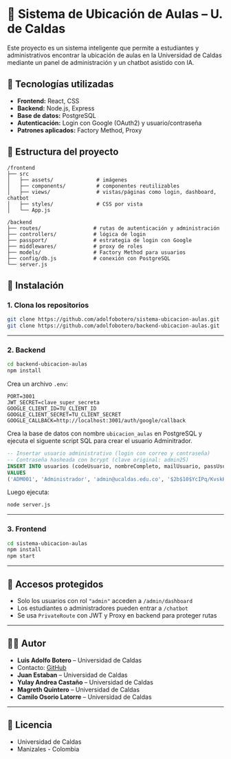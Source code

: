 # 🏫 Sistema de Ubicación de Aulas – U. de Caldas

Este proyecto es un sistema inteligente que permite a estudiantes y administrativos encontrar la ubicación de aulas en la Universidad de Caldas mediante un panel de administración y un chatbot asistido con IA.

## 🔧 Tecnologías utilizadas

- **Frontend:** React, CSS
- **Backend:** Node.js, Express
- **Base de datos:** PostgreSQL
- **Autenticación:** Login con Google (OAuth2) y usuario/contraseña
- **Patrones aplicados:** Factory Method, Proxy

## 📁 Estructura del proyecto

```
/frontend
├── src
│   ├── assets/              # imágenes
│   ├── components/          # componentes reutilizables
│   ├── views/               # vistas/páginas como login, dashboard, chatbot
│   ├── styles/              # CSS por vista
│   └── App.js
```

```
/backend
├── routes/                 # rutas de autenticación y administración
├── controllers/            # lógica de login
├── passport/               # estrategia de login con Google
├── middlewares/            # proxy de roles
├── models/                 # Factory Method para usuarios
├── config/db.js            # conexión con PostgreSQL
└── server.js
```

## 🚀 Instalación

### 1. Clona los repositorios

```bash
git clone https://github.com/adolfobotero/sistema-ubicacion-aulas.git
git clone https://github.com/adolfobotero/backend-ubicacion-aulas.git
```

---

### 2. Backend

```bash
cd backend-ubicacion-aulas
npm install
```

Crea un archivo `.env`:

```
PORT=3001
JWT_SECRET=clave_super_secreta
GOOGLE_CLIENT_ID=TU_CLIENT_ID
GOOGLE_CLIENT_SECRET=TU_CLIENT_SECRET
GOOGLE_CALLBACK=http://localhost:3001/auth/google/callback
```

Crea la base de datos con nombre `ubicacion_aulas` en PostgreSQL y ejecuta el siguente script SQL para crear el usuario Adminitrador.

```sql
-- Insertar usuario administrativo (login con correo y contraseña)
-- Contraseña hasheada con bcrypt (clave original: admin25)
INSERT INTO usuarios (codeUsuario, nombreCompleto, mailUsuario, passUsuario, rolUsuario, metodoLogin)
VALUES 
('ADM001', 'Administrador', 'admin@ucaldas.edu.co', '$2b$10$YcIPq/KvskKCasmI3u567OV721fZRP/xdXjjJUCfPVHr92y3XokVW', 'admin', 'local');
```

Luego ejecuta:

```bash
node server.js
```

---

### 3. Frontend

```bash
cd sistema-ubicacion-aulas
npm install
npm start
```

---

## 🔐 Accesos protegidos

- Solo los usuarios con rol `"admin"` acceden a `/admin/dashboard`
- Los estudiantes o administradores pueden entrar a `/chatbot`
- Se usa `PrivateRoute` con JWT y Proxy en backend para proteger rutas

---

## 👨‍💻 Autor

- **Luis Adolfo Botero** – Universidad de Caldas
- Contacto: [GitHub](https://github.com/adolfobotero)
- **Juan Estaban** – Universidad de Caldas
- **Yulay Andrea Castaño** – Universidad de Caldas
- **Magreth Quintero** – Universidad de Caldas
- **Camilo Osorio Latorre** – Universidad de Caldas

---

## 📌 Licencia

- Universidad de Caldas
- Manizales - Colombia